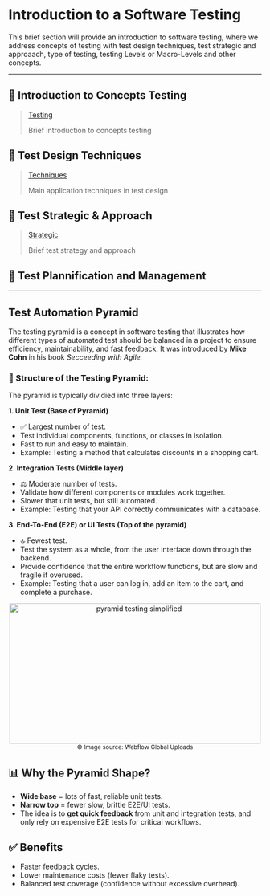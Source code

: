 # Introduction to a Software Testing

This brief section will provide an introduction to software testing, where we address concepts of testing with test design techniques, test strategic and approaach, type of testing, testing Levels or Macro-Levels and other concepts.

---

## 📄 Introduction to Concepts Testing
>[Testing](https://github.com/JuanCG437/qa-portfolio/blob/main/testing-documentation/terminology.pdf)
>
> Brief introduction to concepts testing

## 🔎 Test Design Techniques
>[Techniques](https://github.com/JuanCG437/qa-portfolio/blob/main/testing-documentation/test-design-techniques.md)
>
> Main application techniques in test design

## 🧩 Test Strategic & Approach
>[Strategic](https://github.com/JuanCG437/qa-portfolio/blob/main/testing-documentation/test-strategic-%26-approach.md)
>
>Brief test strategy and approach

## 📐 Test Plannification and Management
>[]()

---

## Test Automation Pyramid
The testing pyramid is a concept in software testing that illustrates how different types of automated test should be balanced in a project to ensure efficiency, maintainability, and fast feedback.
It was introduced by **Mike Cohn** in his book *Secceeding with Agile.*

### 📐 Structure of the Testing Pyramid:
The pyramid is typically dividied into three layers:

**1. Unit Test (Base of Pyramid)**
- ✅ Largest number of test.
- Test individual components, functions, or classes in isolation.
- Fast to run and easy to maintain.
- Example: Testing a method that calculates discounts in a shopping cart.

**2. Integration Tests (Middle layer)**
- ⚖️ Moderate number of tests.
- Validate how different components or modules work together.
- Slower that unit tests, but still automated.
- Example: Testing that your API correctly communicates with a database.

**3. End-To-End (E2E) or UI Tests (Top of the pyramid)**
- 🔝 Fewest test.
- Test the system as a whole, from the user interface down through the backend.
- Provide confidence that the entire workflow functions, but are slow and fragile if overused.
- Example: Testing that a user can log in, add an item to the cart, and complete a purchase.

<p align="center">
<img width="500" height="280" alt="pyramid testing simplified" src="https://global-uploads.webflow.com/619e15d781b21202de206fb5/6316d9e765cd53d9937e2b6a_The-Testing-Pyramid-Simplified-for-One-and-All.webp" />
<br/>
  <sub>© Image source: Webflow Global Uploads</sub>
</p>

## 📊 Why the Pyramid Shape?
- **Wide base** = lots of fast, reliable unit tests.
- **Narrow top** = fewer slow, brittle E2E/UI tests.
- The idea is to **get quick feedback** from unit and integration tests, and only rely on expensive E2E tests for critical workflows.

## ✅ Benefits
- Faster feedback cycles.
- Lower maintenance costs (fewer flaky tests).
- Balanced test coverage (confidence without excessive overhead).

